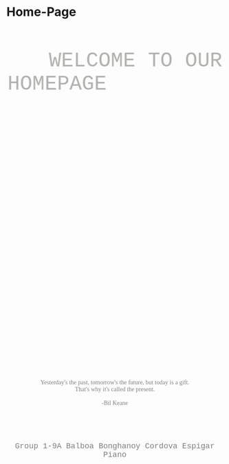 # Home-Page

<html>
<head><title> Projectmatle19a </title></head>
<body>
<style>
body 
{background-image:url('pictures/welcome-homepage.jpg');
 background-repeat: repeat-y;
 background-size: cover;}
</style>
<br><br><br>
<center>
<font face="courier", color="#B0B2AD", size="50">
<marquee direction="left" behavior="alternate">
WELCOME TO OUR </marquee>
<marquee direction="right" behavior="alternate">
HOMEPAGE </marquee>
</font>
</p>
<br><br><br><br><br><br><br><br><br><br><br><br><br><br><br><br><br><br><br><br><br><br><br><br><br><br><br><br><br><br><br><br><br><br><br><br><br><br>
<center>
<font face="century gothic" size"4" color="gray">
Yesterday's the past, tomorrow's the future, but today is a gift.<br> That's why it's called the present. 
<br><br> -Bil Keane
</font>
</p>
<br><br><br><br>
<center>
<font face="courier" size="4" color="gray">
 Group 1-9A Balboa  Bonghanoy Cordova  Espigar Piano 
</font>
</p>

</body>
</html>




















</html>
